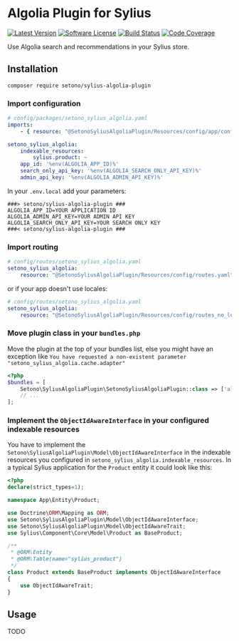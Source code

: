 # Algolia Plugin for Sylius

[![Latest Version][ico-version]][link-packagist]
[![Software License][ico-license]](LICENSE)
[![Build Status][ico-github-actions]][link-github-actions]
[![Code Coverage][ico-code-coverage]][link-code-coverage]

Use Algolia search and recommendations in your Sylius store.

## Installation

```shell
composer require setono/sylius-algolia-plugin
```

### Import configuration

```yaml
# config/packages/setono_sylius_algolia.yaml
imports:
    - { resource: "@SetonoSyliusAlgoliaPlugin/Resources/config/app/config.yaml" }

setono_sylius_algolia:
    indexable_resources:
        sylius.product: ~
    app_id: '%env(ALGOLIA_APP_ID)%'
    search_only_api_key: '%env(ALGOLIA_SEARCH_ONLY_API_KEY)%'
    admin_api_key: '%env(ALGOLIA_ADMIN_API_KEY)%'
```

In your `.env.local` add your parameters: 

```dotenv
###> setono/sylius-algolia-plugin ###
ALGOLIA_APP_ID=YOUR APPLICATION ID
ALGOLIA_ADMIN_API_KEY=YOUR ADMIN API KEY
ALGOLIA_SEARCH_ONLY_API_KEY=YOUR SEARCH ONLY KEY
###< setono/sylius-algolia-plugin ###
```

### Import routing

```yaml
# config/routes/setono_sylius_algolia.yaml
setono_sylius_algolia:
    resource: "@SetonoSyliusAlgoliaPlugin/Resources/config/routes.yaml"
```

or if your app doesn't use locales:

```yaml
# config/routes/setono_sylius_algolia.yaml
setono_sylius_algolia:
    resource: "@SetonoSyliusAlgoliaPlugin/Resources/config/routes_no_locale.yaml"
```

### Move plugin class in your `bundles.php`

Move the plugin at the top of your bundles list, else you might have an exception like `You have requested a non-existent parameter "setono_sylius_algolia.cache.adapter"`

```php
<?php
$bundles = [
    Setono\SyliusAlgoliaPlugin\SetonoSyliusAlgoliaPlugin::class => ['all' => true],
    // ...
];
```

### Implement the `ObjectIdAwareInterface` in your configured indexable resources

You have to implement the `Setono\SyliusAlgoliaPlugin\Model\ObjectIdAwareInterface` in the indexable resources you
configured in `setono_sylius_algolia.indexable_resources`. In a typical Sylius application for the `Product` entity
it could look like this:

```php
<?php
declare(strict_types=1);

namespace App\Entity\Product;

use Doctrine\ORM\Mapping as ORM;
use Setono\SyliusAlgoliaPlugin\Model\ObjectIdAwareInterface;
use Setono\SyliusAlgoliaPlugin\Model\ObjectIdAwareTrait;
use Sylius\Component\Core\Model\Product as BaseProduct;

/**
 * @ORM\Entity
 * @ORM\Table(name="sylius_product")
 */
class Product extends BaseProduct implements ObjectIdAwareInterface
{
    use ObjectIdAwareTrait;
}
```

## Usage

TODO

[ico-version]: https://poser.pugx.org/setono/sylius-algolia-plugin/v/stable
[ico-license]: https://poser.pugx.org/setono/sylius-algolia-plugin/license
[ico-github-actions]: https://github.com/Setono/SyliusAlgoliaPlugin/workflows/build/badge.svg
[ico-code-coverage]: https://codecov.io/gh/Setono/SyliusAlgoliaPlugin/branch/master/graph/badge.svg

[link-packagist]: https://packagist.org/packages/setono/sylius-algolia-plugin
[link-github-actions]: https://github.com/Setono/SyliusAlgoliaPlugin/actions
[link-code-coverage]: https://codecov.io/gh/Setono/SyliusAlgoliaPlugin
